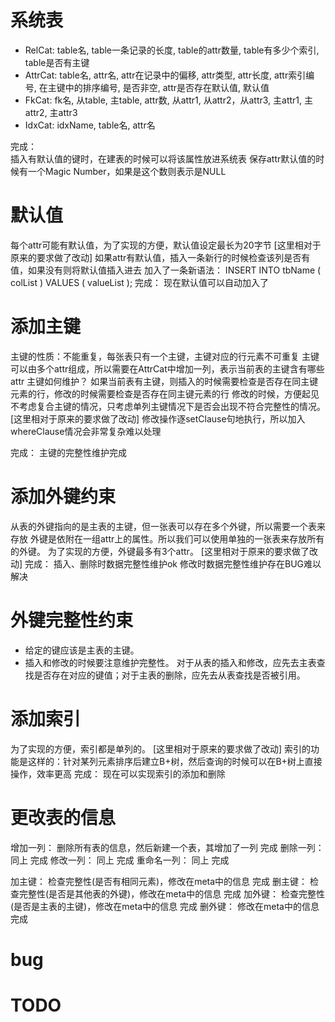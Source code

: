 # 系统表
- RelCat:
    table名, table一条记录的长度, table的attr数量, table有多少个索引, table是否有主键
- AttrCat:
    table名, attr名, attr在记录中的偏移, attr类型, attr长度, attr索引编号, 在主键中的排序编号, 是否非空, attr是否存在默认值, 默认值
- FkCat:
    fk名, 从table, 主table, attr数, 从attr1, 从attr2，从attr3, 主attr1, 主attr2, 主attr3
- IdxCat:
    idxName, table名, attr名

完成：  
    插入有默认值的键时，在建表的时候可以将该属性放进系统表
    保存attr默认值的时候有一个Magic Number，如果是这个数则表示是NULL

# 默认值
每个attr可能有默认值，为了实现的方便，默认值设定最长为20字节                [这里相对于原来的要求做了改动]
如果attr有默认值，插入一条新行的时候检查该列是否有值，如果没有则将默认值插入进去
加入了一条新语法：  INSERT INTO tbName ( colList ) VALUES ( valueList );
完成：
    现在默认值可以自动加入了

# 添加主键
主键的性质：不能重复，每张表只有一个主键，主键对应的行元素不可重复
主键可以由多个attr组成，所以需要在AttrCat中增加一列，表示当前表的主键含有哪些attr
主键如何维护？
    如果当前表有主键，则插入的时候需要检查是否存在同主键元素的行，修改的时候需要检查是否存在同主键元素的行
    修改的时候，方便起见不考虑复合主键的情况，只考虑单列主键情况下是否会出现不符合完整性的情况。    [这里相对于原来的要求做了改动]
    修改操作逐setClause句地执行，所以加入whereClause情况会非常复杂难以处理

完成：
    主键的完整性维护完成

# 添加外键约束
从表的外键指向的是主表的主键，但一张表可以存在多个外键，所以需要一个表来存放
外键是依附在一组attr上的属性。所以我们可以使用单独的一张表来存放所有的外键。
为了实现的方便，外键最多有3个attr。         [这里相对于原来的要求做了改动]
完成：
    插入、删除时数据完整性维护ok
    修改时数据完整性维护存在BUG难以解决

# 外键完整性约束
- 给定的键应该是主表的主键。
- 插入和修改的时候要注意维护完整性。
对于从表的插入和修改，应先去主表查找是否存在对应的键值；对于主表的删除，应先去从表查找是否被引用。

# 添加索引
为了实现的方便，索引都是单列的。    [这里相对于原来的要求做了改动]
索引的功能是这样的：针对某列元素排序后建立B+树，然后查询的时候可以在B+树上直接操作，效率更高
完成： 
    现在可以实现索引的添加和删除

# 更改表的信息
增加一列：  删除所有表的信息，然后新建一个表，其增加了一列  完成
删除一列：  同上                                        完成
修改一列：  同上                                        完成
重命名一列：    同上                                    完成


加主键：    检查完整性(是否有相同元素)，修改在meta中的信息           完成
删主键：    检查完整性(是否是其他表的外键)，修改在meta中的信息       完成
加外键：    检查完整性(是否是主表的主键)，修改在meta中的信息         完成
删外键：    修改在meta中的信息                                    完成

# bug

# TODO
